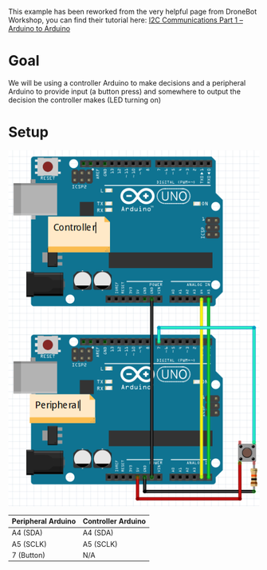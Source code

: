 This example has been reworked from the very helpful page from DroneBot Workshop, you can find their tutorial here: [I2C Communications Part 1 – Arduino to Arduino](https://dronebotworkshop.com/i2c-arduino-arduino/)

# Goal
We will be using a controller Arduino to make decisions and a peripheral Arduino to provide input (a button press) and somewhere to output the decision the controller makes (LED turning on)

# Setup
![Circuit diagram for I2C communication between 2 Arduinos](https://github.com/MicahChubb/ArduinoExamples/blob/main/ArduinoToArduinoI2C/I2cArduinos.png)

| Peripheral Arduino | Controller Arduino |
| ------------- | ------------- |
| A4 (SDA) | A4 (SDA) |
| A5 (SCLK) | A5 (SCLK) |
| 7 (Button) | N/A |
